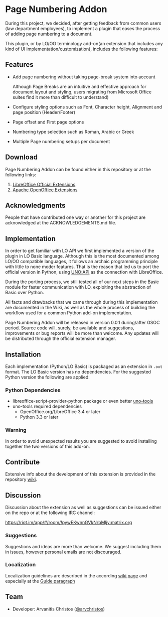 # Page Numbering Addon

During this project, we decided, after getting feedback from common users (law department employees), to implement a plugin that eases the process of adding page numbering to a document.

This plugin, or by LO/OO terminology add-on(an extension that includes any kind of UI implementation/customization), includes the following features:

## Features
* Add page numbering without taking page-break system into account

  Although Page Breaks are an intuitive and effective approach for document layout and styling, users migrating from Microsoft Office suites find it more than difficult to understand)

* Configure styling options such as Font, Character height, Alignment and page position (Header/Footer)
* Page offset and First page options
* Numbering type selection such as Roman, Arabic or Greek
* Multiple Page numbering setups per document

## Download
Page Numbering Addon can be found either in this repository or at the following links:
1. [LibreOffice Official Extensions](https://extensions.libreoffice.org/extensions/page-numbering-addon).
2. [Apache OpenOffice Extensions](https://extensions.openoffice.org/en/project/page-numbering-addon)

## Acknowledgments
People that have contributed one way or another for this project are acknowledged at the ACKNOWLEDGEMENTS.md file.

## Implementation
In order to get familiar with LO API we first implemented a version of the plugin in LO Basic language. Although this is the most documented among LO/OO compatible languages, it follows an archaic programming principle with little to none moder features. That is the reason that led us to port the official version in Python, using [UNO:API](https://api.libreoffice.org/) as the connection with LibreOffice.

During the porting process, we still tested all of our next steps in the Basic module for faster communication with LO, exploiting the abstraction of Basic over Python.

All facts and drawbacks that we came through during this implementation are documented in the Wiki, as well as the whole process of building the workflow used for a common Python add-on implementation.

Page Numbering Addon will be released in version 0.0.1 during/after GSOC period. Source code will, surely, be available and suggestions, improvements or bug reports will be more than welcome. Any updates will be distributed through the official extension manager.

## Installation
Each implementation (Python/LO Basic) is packaged as an extension in `.oxt` format. The LO Basic version has no dependencies. For the suggested Python version the following are applied:

### Python Dependencies
* libreoffice-script-provider-python package or even better [uno-tools](https://pypi.org/project/unotools/)
* uno-tools required dependencies
  - OpenOffice.org/LibreOffice 3.4 or later
  - Python 3.3 or later

### Warning
In order to avoid unexpected results you are suggested to avoid installing together the two versions of this add-on.

## Contribute 
Extensive info about the development of this extension is provided in the repository [wiki](https://github.com/eellak/gsoc2018-librecust/wiki). 

## Discussion

Discussion about the extension as well as suggestions can be issued either on the repo or at the following IRC channel:

https://riot.im/app/#/room/!pywEKwnnGVkNrbMljv:matrix.org

### Suggestions 
Suggestions and ideas are more than welcome. We suggest including them in issues, however personal emails are not discouraged.

### Localization 
Localization guidelines are described in the according [wiki page](https://github.com/eellak/gsoc2018-librecust/wiki/Localization) and especially at the [Guide paragraph](https://github.com/eellak/gsoc2018-librecust/wiki/Localization#how-to-localize-librecust-extensions)

## Team 
* Developer: Arvanitis Christos ([@arvchristos](https://github.com/arvchristos))
